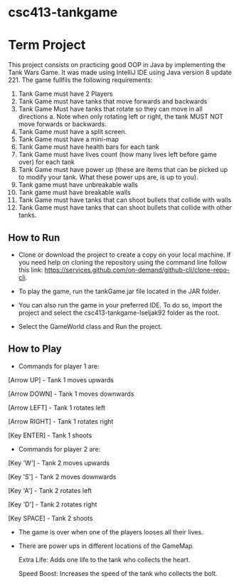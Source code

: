 # csc413-tankgame

# Term Project
This project consists on practicing good OOP in Java by implementing the Tank Wars Game. It was made using IntelliJ IDE using Java version 8 update 221. The game fullfils the following requirements:
1. Tank Game must have 2 Players
2. Tank Game must have tanks that move forwards and backwards
3. Tank Game Must have tanks that rotate so they can move in all directions
a. Note when only rotating left or right, the tank MUST NOT move forwards or backwards.
4. Tank Game must have a split screen.
5. Tank Game must have a mini-map
6. Tank Game must have health bars for each tank
7. Tank Game must have lives count (how many lives left before game over) for each tank
8. Tank Game must have power up (these are items that can be picked up to modify your
tank. What these power ups are, is up to you).
9. Tank game must have unbreakable walls
10. Tank game must have breakable walls
11. Tank Game must have tanks that can shoot bullets that collide with walls
12. Tank Game must have tanks that can shoot bullets that collide with other tanks.

## How to Run
* Clone or download the project to create a copy on your local machine. If you need help on cloning the repository using the command line follow this link: https://services.github.com/on-demand/github-cli/clone-repo-cli.
* To play the game, run the tankGame.jar file located in the JAR folder.

* You can also run the game in your preferred IDE. To do so, import the project and select the csc413-tankgame-lseljak92 folder as the root.
* Select the GameWorld class and Run the project.

## How to Play
* Commands for player 1 are:

[Arrow UP]    -    Tank 1 moves upwards

[Arrow DOWN]  -    Tank 1 moves downwards

[Arrow LEFT]  -    Tank 1 rotates left

[Arrow RIGHT] -    Tank 1 rotates right

[Key ENTER]   -    Tank 1 shoots

* Commands for player 2 are:

[Key 'W']     -    Tank 2 moves upwards

[Key 'S']     -    Tank 2 moves downwards

[Key 'A']     -    Tank 2 rotates left

[Key 'D']     -    Tank 2 rotates right

[Key SPACE]   -    Tank 2 shoots

* The game is over when one of the players looses all their lives.
* There are power ups in different locations of the GameMap. 

  Extra Life:  Adds one life to the tank who collects the heart.
  
  Speed Boost: Increases the speed of the tank who collects the bolt.

